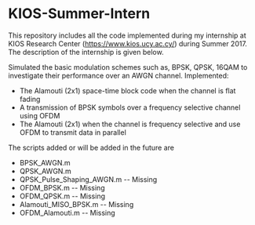 # KIOS-Summer-Intern

This repository includes all the code implemented during my internship at KIOS Research Center (https://www.kios.ucy.ac.cy/) during Summer 2017.
The description of the internship is given below.

Simulated the basic modulation schemes such as, BPSK, QPSK, 16QAM to investigate their performance over an AWGN channel.
Implemented:
* The Alamouti (2x1) space-time block code when the channel is flat fading
* A transmission of BPSK symbols over a frequency selective channel using  OFDM
* The Alamouti (2x1) when the channel is frequency selective and use OFDM to transmit data in parallel

The scripts added or will be added in the future are

* BPSK_AWGN.m 
* QPSK_AWGN.m 
* QPSK_Pulse_Shaping_AWGN.m -- Missing
* OFDM_BPSK.m -- Missing
* OFDM_QPSK.m -- Missing
* Alamouti_MISO_BPSK.m -- Missing
* OFDM_Alamouti.m -- Missing
